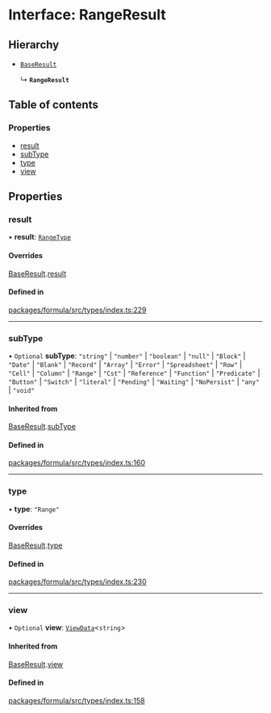 # Interface: RangeResult

## Hierarchy

- [`BaseResult`](BaseResult.md)

  ↳ **`RangeResult`**

## Table of contents

### Properties

- [result](RangeResult.md#result)
- [subType](RangeResult.md#subtype)
- [type](RangeResult.md#type)
- [view](RangeResult.md#view)

## Properties

### <a id="result" name="result"></a> result

• **result**: [`RangeType`](RangeType.md)

#### Overrides

[BaseResult](BaseResult.md).[result](BaseResult.md#result)

#### Defined in

[packages/formula/src/types/index.ts:229](https://github.com/mashcard/mashcard/blob/main/packages/formula/src/types/index.ts#L229)

---

### <a id="subtype" name="subtype"></a> subType

• `Optional` **subType**: `"string"` \| `"number"` \| `"boolean"` \| `"null"` \| `"Block"` \| `"Date"` \| `"Blank"` \| `"Record"` \| `"Array"` \| `"Error"` \| `"Spreadsheet"` \| `"Row"` \| `"Cell"` \| `"Column"` \| `"Range"` \| `"Cst"` \| `"Reference"` \| `"Function"` \| `"Predicate"` \| `"Button"` \| `"Switch"` \| `"literal"` \| `"Pending"` \| `"Waiting"` \| `"NoPersist"` \| `"any"` \| `"void"`

#### Inherited from

[BaseResult](BaseResult.md).[subType](BaseResult.md#subtype)

#### Defined in

[packages/formula/src/types/index.ts:160](https://github.com/mashcard/mashcard/blob/main/packages/formula/src/types/index.ts#L160)

---

### <a id="type" name="type"></a> type

• **type**: `"Range"`

#### Overrides

[BaseResult](BaseResult.md).[type](BaseResult.md#type)

#### Defined in

[packages/formula/src/types/index.ts:230](https://github.com/mashcard/mashcard/blob/main/packages/formula/src/types/index.ts#L230)

---

### <a id="view" name="view"></a> view

• `Optional` **view**: [`ViewData`](ViewData.md)<`string`\>

#### Inherited from

[BaseResult](BaseResult.md).[view](BaseResult.md#view)

#### Defined in

[packages/formula/src/types/index.ts:158](https://github.com/mashcard/mashcard/blob/main/packages/formula/src/types/index.ts#L158)
